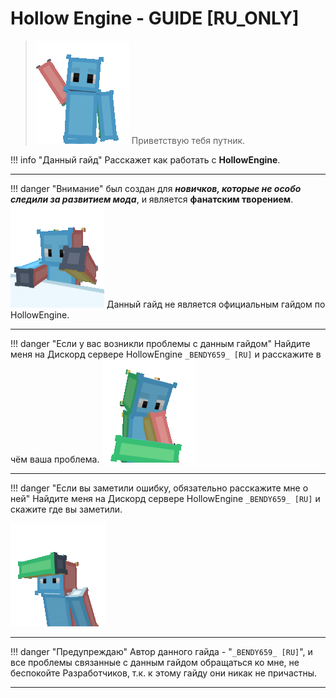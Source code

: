 # Hollow Engine - GUIDE [RU_ONLY]

> ![image](https://raw.githubusercontent.com/HollowHorizon/HollowEngineDocs/main/docs/hollowengine-guide/.resourses/Vitalik_Hello.gif) Приветствую тебя путник.

!!! info "Данный гайд"
	Расскажет как работать с **HollowEngine**.


---

!!! danger "Внимание"
	был создан для _**новичков, которые не особо следили за развитием мода**_, и является **фанатским творением**.
![Виталик печатает...](https://raw.githubusercontent.com/HollowHorizon/HollowEngineDocs/main/docs/hollowengine-guide/.resourses/Vitalik_Pinding.gif) Данный гайд не является официальным гайдом по HollowEngine.

---

!!! danger "Если у вас возникли проблемы с данным гайдом"
	Найдите меня на Дискорд сервере HollowEngine `_BENDY659_ [RU]` и расскажите в чём ваша проблема.
![Проблемы?](https://raw.githubusercontent.com/HollowHorizon/HollowEngineDocs/main/docs/hollowengine-guide/.resourses/Vitalik_Hmm.gif) 

---

!!! danger "Если вы заметили ошибку, обязательно расскажите мне о ней"
	 Найдите меня на Дискорд сервере HollowEngine `_BENDY659_ [RU]` и скажите где вы заметили.

![Виталик ищет...](https://raw.githubusercontent.com/HollowHorizon/HollowEngineDocs/main/docs/hollowengine-guide/.resourses/Vitalik_Search.gif) 

---

!!! danger "Предупреждаю"
	Автор данного гайда - "`_BENDY659_ [RU]`", и все проблемы связанные с данным гайдом обращаться ко мне, не беспокойте Разработчиков, т.к. к этому гайду они никак не причастны.

---
